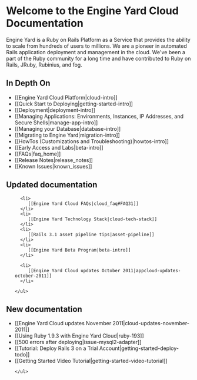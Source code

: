 # Welcome to the Engine Yard Cloud Documentation

Engine Yard is a Ruby on Rails Platform as a Service that provides the ability to scale from hundreds of users to millions. We are a pioneer in automated Rails application deployment and management in the cloud. We've been a part of the Ruby community for a long time and have contributed to Ruby on Rails, JRuby, Rubinius, and fog.

## In Depth On
* [[Engine Yard Cloud Platform|cloud-intro]]
* [[Quick Start to Deploying|getting-started-intro]]
* [[Deployment|deployment-intro]]
* [[Managing Applications: Environments, Instances, IP Addresses, and Secure Shells|manage-app-intro]]
* [[Managing your Database|database-intro]]
* [[Migrating to Engine Yard|migration-intro]]
* [[HowTos (Customizations and Troubleshooting)|howtos-intro]]
* [[Early Access and Labs|beta-intro]]
* [[FAQs|faq_home]]
* [[Release Notes|release_notes]]
* [[Known Issues|known_issues]]

<div class="split">
  <div class="col col-first">
    <h2>Updated documentation</h2>
    <ul>

      <li>
		 [[Engine Yard Cloud FAQs|cloud_faq#FAQ31]]
	  </li>
	  <li>
         [[Engine Yard Technology Stack|cloud-tech-stack]]
      </li>	
	  <li>
		 [[Rails 3.1 asset pipeline tips|asset-pipeline]]
	  </li>
	  <li>
	     [[Engine Yard Beta Program|beta-intro]]
      </li>
	   
      <li>
	     [[Engine Yard Cloud updates October 2011|appcloud-updates-october-2011]]
      </li>
     
    </ul>

    
  </div>
  
  <div class="col col-last">
    <h2>New documentation</h2>
    <ul>
 	  <li>
	     [[Engine Yard Cloud updates November 2011|cloud-updates-november-2011]]
	  </li>
	  <li>
         [[Using Ruby 1.9.3 with Engine Yard Cloud|ruby-193]]
      </li>
      <li>
	 [[500 errors after deploying|issue-mysql2-adapter]]
      </li>
      <li>
        [[Tutorial: Deploy Rails 3 on a Trial Account|getting-started-deploy-todo]]
      </li>
      <li>
        [[Getting Started Video Tutorial|getting-started-video-tutorial]]
      </li>
      
    
    </ul>
  </div>
</div>
